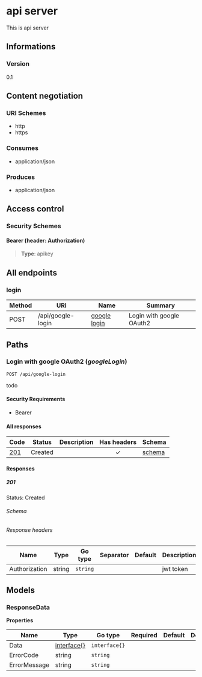 


# api server
This is api server
  

## Informations

### Version

0.1

## Content negotiation

### URI Schemes
  * http
  * https

### Consumes
  * application/json

### Produces
  * application/json

## Access control

### Security Schemes

#### Bearer (header: Authorization)



> **Type**: apikey

## All endpoints

###  login

| Method  | URI     | Name   | Summary |
|---------|---------|--------|---------|
| POST | /api/google-login | [google login](#google-login) | Login with google OAuth2 |
  


## Paths

### <span id="google-login"></span> Login with google OAuth2 (*googleLogin*)

```
POST /api/google-login
```

todo

#### Security Requirements
  * Bearer

#### All responses
| Code | Status | Description | Has headers | Schema |
|------|--------|-------------|:-----------:|--------|
| [201](#google-login-201) | Created |  | ✓ | [schema](#google-login-201-schema) |

#### Responses


##### <span id="google-login-201"></span> 201
Status: Created

###### <span id="google-login-201-schema"></span> Schema

###### Response headers

| Name | Type | Go type | Separator | Default | Description |
|------|------|---------|-----------|---------|-------------|
| Authorization | string | `string` |  |  | jwt token |

## Models

### <span id="response-data"></span> ResponseData


  



**Properties**

| Name | Type | Go type | Required | Default | Description | Example |
|------|------|---------|:--------:| ------- |-------------|---------|
| Data | [interface{}](#interface)| `interface{}` |  | |  |  |
| ErrorCode | string| `string` |  | |  |  |
| ErrorMessage | string| `string` |  | |  |  |


